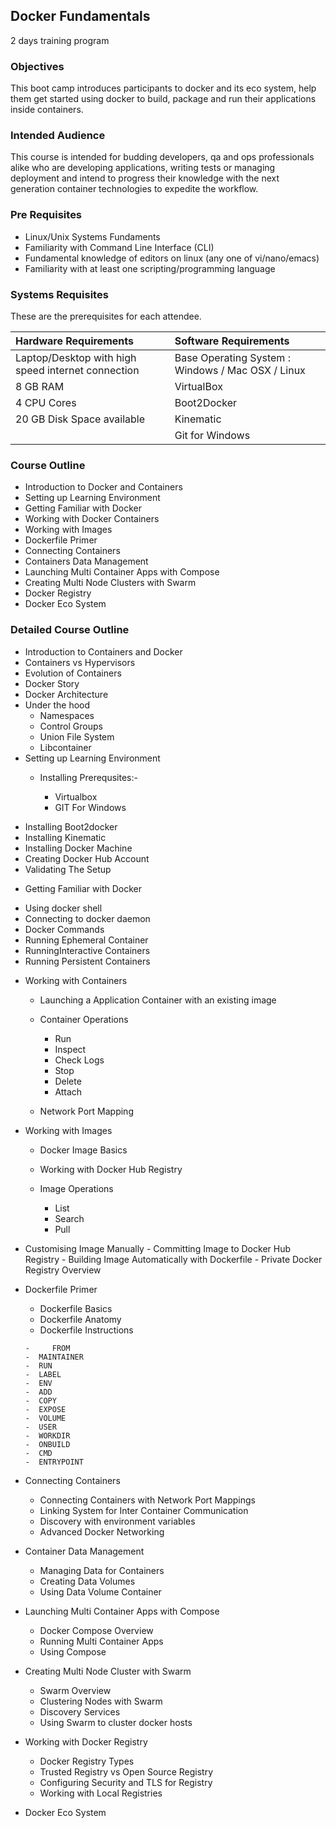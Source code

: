 Docker  Fundamentals
--------

2 days training program

### Objectives

This boot camp introduces participants to  docker and its eco system,  help them get started using docker to build,  package  and run their applications inside containers.
 
### Intended Audience
This course is intended for budding  developers, qa and ops  professionals alike who are developing applications, writing tests or managing  deployment and intend to progress  their knowledge with the next generation container technologies to expedite the workflow.
 
### Pre Requisites
* Linux/Unix Systems Fundaments
* Familiarity with Command Line Interface (CLI)
* Fundamental knowledge of editors on linux (any one of vi/nano/emacs)
* Familiarity with at least one  scripting/programming language

### Systems Requisites

These are the prerequisites for each attendee. 

| Hardware Requirements | Software Requirements |
| :---------------------| :--------------------- |
| Laptop/Desktop with high speed internet connection | Base Operating System : Windows / Mac OSX / Linux|
| 8 GB RAM | VirtualBox |
| 4 CPU Cores | Boot2Docker |
| 20 GB Disk Space available | Kinematic |
| | Git for Windows |


### Course Outline 
* Introduction to  Docker and Containers
*	Setting up Learning Environment 
*	Getting Familiar with Docker
*	Working with Docker Containers 
*	Working with  Images 
*	Dockerfile Primer
*	Connecting Containers  
*	Containers Data Management  
*	Launching Multi Container Apps with Compose 
*	Creating  Multi Node Clusters with  Swarm
*	Docker Registry
*	Docker Eco System
	
### Detailed Course Outline
*	Introduction to Containers and Docker
*	Containers vs Hypervisors
*	Evolution of Containers
*	Docker Story
*	Docker Architecture
*	Under the hood
	- Namespaces
	- Control Groups
	- Union File System
	- Libcontainer
*	Setting up Learning Environment
	-	Installing Prerequsites:-	
			
		-  	Virtualbox
		-	GIT For Windows

 - 	Installing Boot2docker
 -  Installing Kinematic
 -  Installing Docker Machine
 -  Creating Docker Hub Account
 -  Validating The Setup 
*	Getting Familiar with Docker 
 - Using docker shell
 - Connecting to docker daemon
 - Docker Commands 
 - Running Ephemeral Container
 - RunningInteractive Containers
 - Running  Persistent Containers
*	Working with Containers 
	- Launching a Application Container with an existing image
	- Container Operations
	
		- Run
		- Inspect
		- Check Logs
		- Stop 
		- Delete
		- Attach
	-	Network Port Mapping
*	Working with Images
	 - 	Docker Image Basics
	 -  Working with Docker Hub Registry
	 -  Image Operations

		- List 
		- Search 
		- Pull
		
   - Customising Image Manually
	- Committing Image to Docker Hub Registry
	- Building Image Automatically with Dockerfile
	-	Private Docker Registry Overview
* Dockerfile Primer
	- 	Dockerfile Basics
	-	Dockerfile Anatomy
	-	Dockerfile Instructions
	
	  - 	FROM
	  -  MAINTAINER
	  -  RUN
	  -  LABEL
	  -  ENV
	  -  ADD
	  -  COPY
	  -  EXPOSE
	  -  VOLUME
	  -  USER
	  -  WORKDIR
	  -  ONBUILD
	  -  CMD
	  -  ENTRYPOINT
*	Connecting Containers
	-	Connecting Containers with Network Port Mappings
	-	Linking System for Inter Container Communication
	-	Discovery with environment variables
	-	Advanced Docker Networking
* Container Data Management 
	-	Managing Data for Containers
	-	Creating Data Volumes
	-	Using Data Volume Container
*	Launching Multi Container Apps with Compose
	-	Docker Compose Overview 
	-	Running Multi Container Apps
	-	Using Compose
*	Creating Multi Node Cluster with Swarm
	-	Swarm Overview
	-	Clustering Nodes with Swarm 
	-	Discovery Services
	-	Using Swarm to cluster docker hosts 
*	Working with Docker Registry 
	-	Docker Registry Types
	-	Trusted Registry vs Open Source Registry  
	-	Configuring Security and TLS for Registry
	-	Working with Local Registries 
		
*	Docker Eco System
		

